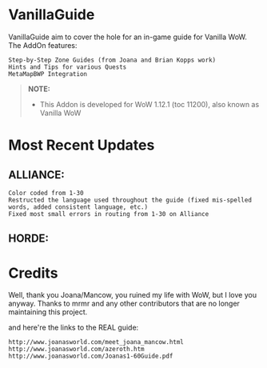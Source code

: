 VanillaGuide
============
VanillaGuide aim to cover the hole for an in-game guide for Vanilla WoW. The AddOn features:

    Step-by-Step Zone Guides (from Joana and Brian Kopps work)
    Hints and Tips for various Quests
    MetaMapBWP Integration

> **NOTE:**
>
> - This Addon is developed for WoW 1.12.1 (toc 11200), also known as Vanilla WoW 
>


Most Recent Updates
===================
ALLIANCE:
-
    Color coded from 1-30
    Restructed the language used throughout the guide (fixed mis-spelled words, added consistent language, etc.)
    Fixed most small errors in routing from 1-30 on Alliance

HORDE:
-


Credits
=======
Well, thank you Joana/Mancow, you ruined my life with WoW, but I love you anyway. Thanks to mrmr and any other contributors that are no longer maintaining this project.

and here're the links to the REAL guide:

    http://www.joanasworld.com/meet_joana_mancow.html
    http://www.joanasworld.com/azeroth.htm
    http://www.joanasworld.com/Joanas1-60Guide.pdf
